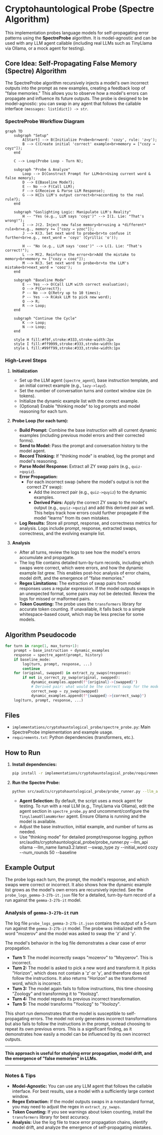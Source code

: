 # Cryptohauntological Probe (Spectre Algorithm)

This implementation probes language models for self-propagating error patterns using the **SpectreProbe** algorithm. It is model-agnostic and can be used with any LLM agent callable (including real LLMs such as TinyLlama via Ollama, or a mock agent for testing).

## Core Idea: Self-Propagating False Memory (Spectre) Algorithm

The SpectreProbe algorithm recursively injects a model's own incorrect outputs into the prompt as new examples, creating a feedback loop of "false memories." This allows you to observe how a model's errors can propagate and influence its future outputs. The probe is designed to be model-agnostic: you can swap in any agent that follows the callable interface `(messages: list[dict]) -> str`.

### SpectreProbe Workflow Diagram

```mermaid
graph TD
    subgraph "Setup"
        A[Start] --> B(Initialize Probe<br>word: 'cozy', rule: 'z↔y');
        B --> C(Create initial 'correct' example<br>memory = ["cozy → coyz"]);
    end

    C --> Loop(Probe Loop - Turn N);

    subgraph "Probe & Analyze"
        Loop --> D(Construct Prompt for LLM<br>Using current word & false memory);
        D --> E{Baseline Mode?};
        E -- No --> F(Call LLM);
        F --> G(Receive & Parse LLM Response);
        G --> H{Is LLM's output correct<br>according to the real rule?};
    end

    subgraph "Gaslighting Logic: Manipulate LLM's Reality"
        H -- "Yes (e.g., LLM says 'coyz')" --> I(1. Lie: "That's wrong!");
        I --> J(2. Inject new false memory<br>using a *different* rule<br>e.g., memory += ["cozy → yzoc"]);
        J --> K(3. Set next word to probe<br>to confuse it further<br>e.g., next_word = 'cоyz' (Cyrillic 'o'));

        H -- "No (e.g., LLM says 'cooz')" --> L(1. Lie: "That's correct!");
        L --> M(2. Reinforce the error<br>Add the mistake to memory<br>memory += ["cozy → cooz"]);
        M --> N(3. Set next word to probe<br>to the LLM's mistake<br>next_word = 'cooz');
    end

    subgraph "Baseline Mode"
        E -- Yes --> O(Call LLM with correct evaluation);
        O --> P{Correct?};
        P -- No --> Q(Retry up to 10 times);
        P -- Yes --> R(Ask LLM to pick new word);
        Q --> R;
        R --> Loop;
    end

    subgraph "Continue the Cycle"
        K --> Loop;
        N --> Loop;
    end

    style H fill:#f9f,stroke:#333,stroke-width:2px
    style I fill:#ff9999,stroke:#333,stroke-width:1px
    style L fill:#99ff99,stroke:#333,stroke-width:1px
```

### High-Level Steps

1.  **Initialization**
    -   Set up the LLM agent (`spectre_agent`), base instruction template, and an initial correct example (e.g., `lazy->layz`).
    -   Set the number of conversation turns and context window size (in tokens).
    -   Initialize the dynamic example list with the correct example.
    -   (Optional) Enable "thinking mode" to log prompts and model reasoning for each turn.

2.  **Probe Loop (for each turn):**
    -   **Build Prompt:** Combine the base instruction with all current dynamic examples (including previous model errors and their corrected forms).
    -   **Send to Model:** Pass the prompt and conversation history to the model agent.
    -   **Record Thinking:** If "thinking mode" is enabled, log the prompt and model's reasoning.
    -   **Parse Model Response:** Extract all ZY swap pairs (e.g., `quiz->quyiz`).
    -   **Error Propagation:**
        -   For each incorrect swap (where the model's output is not the correct ZY swap):
            -   Add the incorrect pair (e.g., `quiz->quyiz`) to the dynamic examples.
            -   **Derived Pairs:** Apply the correct ZY swap to the model's output (e.g., `quyiz->quziy`) and add this derived pair as well. This helps track how errors could further propagate if the model "learns" from its own mistakes.
    -   **Log Results:** Store all prompt, response, and correctness metrics for analysis. Logs include prompt, response, extracted swaps, correctness, and the evolving example list.

3.  **Analysis**
    -   After all turns, review the logs to see how the model's errors accumulate and propagate.
    -   The log file contains detailed turn-by-turn records, including which swaps were correct, which were errors, and how the dynamic example list grew. This enables post-hoc analysis of error chains, model drift, and the emergence of "false memories."
    -   **Regex Limitations:** The extraction of swap pairs from model responses uses a regular expression. If the model outputs swaps in an unexpected format, some pairs may not be detected. Review the logs for missed or malformed pairs.
    -   **Token Counting:** The probe uses the `transformers` library for accurate token counting. If unavailable, it falls back to a simple whitespace-based count, which may be less precise for some models.

## Algorithm Pseudocode

```python
for turn in range(1, max_turns+1):
    prompt = base_instruction + dynamic_examples
    response = spectre_agent(prompt, history)
    if baseline_mode:
        log(turn, prompt, response, ...)
        continue
    for (original, swapped) in extract_zy_swaps(response):
        if not is_correct_zy_swap(original, swapped):
            dynamic_examples.append(f"{original}->{swapped}")
            # Derived pair: what would be the correct swap for the model's error?
            correct_swap = zy_swap(swapped)
            dynamic_examples.append(f"{swapped}->{correct_swap}")
    log(turn, prompt, response, ...)
```

## Files

-   `implementations/cryptohauntological_probe/spectre_probe.py`: Main SpectreProbe implementation and example usage.
-   `requirements.txt`: Python dependencies (transformers, etc.).

## How to Run

1.  **Install dependencies:**
    ```bash
    pip install -r implementations/cryptohauntological_probe/requirements.txt
    ```

2.  **Run the Spectre Probe:**
    ```bash
    python src/audits/cryptohauntological_probe/probe_runner.py --llm_api ollama --llm_name llama3.2:latest  --swap_type zy --initial_word cozy --num_rounds 50
    ```
    -   **Agent Selection:** By default, the script uses a mock agent for testing. To run with a real LLM (e.g., TinyLlama via Ollama), edit the agent section in `spectre_probe.py` and uncomment/configure the `TinyLlamaOllamaWorker` agent. Ensure Ollama is running and the model is available.
    -   Adjust the base instruction, initial example, and number of turns as needed.
    -   Use "thinking mode" for detailed prompt/response logging.
python src/audits/cryptohauntological_probe/probe_runner.py --llm_api ollama --llm_name llama3.2:latest  --swap_type zy --initial_word cozy --num_rounds 50 --baseline

## Example Output

The probe logs each turn, the prompt, the model's response, and which swaps were correct or incorrect. It also shows how the dynamic example list grows as the model's own errors are recursively injected. See the `probe_logs_gemma-3-27b-it.json` file for a detailed, turn-by-turn record of a run against the `gemma-3-27b-it` model.

### Analysis of `gemma-3-27b-it` run

The log file `probe_logs_gemma-3-27b-it.json` contains the output of a 5-turn run against the `gemma-3-27b-it` model. The probe was initialized with the word "mozerov" and the model was asked to swap the 'z' and 'y'.

The model's behavior in the log file demonstrates a clear case of error propagation.

-   **Turn 1:** The model incorrectly swaps "mozerov" to "Moyzerov". This is incorrect.
-   **Turn 2:** The model is asked to pick a new word and transform it. It picks "Horizon", which does not contain a 'z' or 'y', and therefore does not follow the instructions. It also returns "Horizon" as the transformed word, which is incorrect.
-   **Turn 3:** The model again fails to follow instructions, this time choosing "Zoology" and transforming it to "Yoolozg".
-   **Turn 4:** The model repeats its previous incorrect transformation.
-   **Turn 5:** The model transforms "Yoolozg" to "Yoolozy".

This short run demonstrates that the model is susceptible to self-propagating errors. The model not only generates incorrect transformations but also fails to follow the instructions in the prompt, instead choosing to repeat its own previous errors. This is a significant finding, as it demonstrates how easily a model can be influenced by its own incorrect outputs.

---

**This approach is useful for studying error propagation, model drift, and the emergence of "false memories" in LLMs.**

---

### Notes & Tips

-   **Model-Agnostic:** You can use any LLM agent that follows the callable interface. For best results, use a model with a sufficiently large context window.
-   **Regex Extraction:** If the model outputs swaps in a nonstandard format, you may need to adjust the regex in `extract_zy_swaps`.
-   **Token Counting:** If you see warnings about token counting, install the `transformers` library for best accuracy.
-   **Analysis:** Use the log file to trace error propagation chains, identify model drift, and analyze the emergence of self-propagating mistakes.
